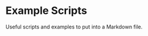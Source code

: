 # Example Scripts

Useful scripts and examples to put into a Markdown file.


<script>
import FileCache from "src/client/fileindex.js"
(async () => {
  var container = lively.query(this, "lively-container");
  if (!container) return "no container found"
  var path = "" + container.getPath();
  var dir = path.replace(/[^/]*$/,"")
  var opts = JSON.parse(await lively.files.statFile(dir))
  var list = document.createElement("ul")
  var allFiles = []
  await FileCache.current().db.files.each(file => {
    allFiles.push(file) // materialize it... 
  })
  
  _.sortBy(opts.contents, ea => ea.name)
    .reverse()
    .filter(ea => ea.name.match(/.*.((md))$/))
    .filter(ea => ea.name != "index.md")
    .forEach(ea => {
      var li = document.createElement("li")
      var a = document.createElement("a")
      var name = ea.name
      a.innerHTML =  name.replace(/\.md/,"")
      if (ea.type === "directory") {
        name = name + "/index.md"
      }
    
      a.href = name
      var url = dir  + name
      
      a.onclick = (evt) => {
        evt.preventDefault()
        container.followPath(url)
        return true
      }
      
      li.appendChild(a)
      // #TODO #Refactor this is awfully slow... since random access into IndexDB seems to be broken until somebody tells me what I did wrong....
      var file = allFiles.find(ea => ea.url === url)
      if (file) {
        var span = document.createElement("span")
        span.style.width = "40px"
        span.style.marginLeft = "5px"
        span.style.display = "inline-block"
        span.innerHTML =  file.size
        li.appendChild(span)
        var span = document.createElement("span")
        span.style.width = "40px"
        span.innerHTML = " " + (file.title ? file.title.replace(/\d\d\d\d-\d\d-\d\d,? ?/,"").replace(/</g,"&lt;") : "")
        li.appendChild(span)        
      }
      
      list.appendChild(li)
    })
  return list
})()
</script>




